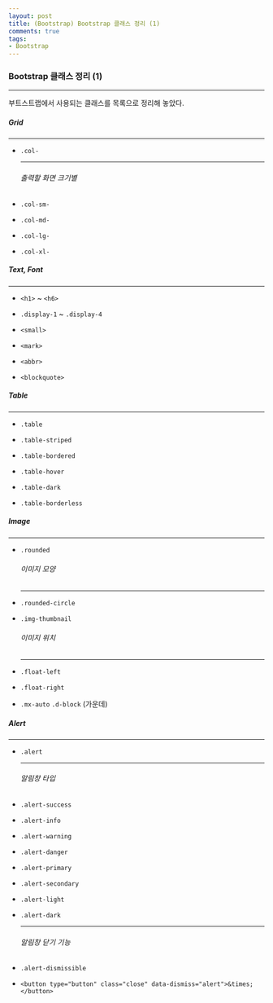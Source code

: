 ```yaml
---
layout: post
title: (Bootstrap) Bootstrap 클래스 정리 (1)
comments: true
tags:
- Bootstrap
---
```




### Bootstrap 클래스 정리 (1)

---



부트스트랩에서 사용되는 클래스를 목록으로 정리해 놓았다.



##### Grid

---

* `.col-`

  ---

  ###### 출력할 화면 크기별 

* `.col-sm-`

* `.col-md-`

* `.col-lg-`

* `.col-xl-`



##### Text, Font

---

* `<h1>` ~ `<h6>`

* `.display-1` ~ `.display-4`

* `<small>`

* `<mark>`

* `<abbr>`

* `<blockquote>`



##### Table

---

* `.table`

* `.table-striped`

* `.table-bordered`

* `.table-hover`

* `.table-dark`

* `.table-borderless`



##### Image

---

* `.rounded`

  ###### 이미지 모양

  ---

* `.rounded-circle`

* `.img-thumbnail`

  ###### 이미지 위치

  ---

* `.float-left`

* `.float-right`

* `.mx-auto` `.d-block`  (가운데)



##### Alert

---

* `.alert`

  ---

  ###### 알림창 타입

* `.alert-success`

* `.alert-info`

* `.alert-warning`

* `.alert-danger`

* `.alert-primary`

* `.alert-secondary`

* `.alert-light`

* `.alert-dark`

  ---

  ###### 알림창 닫기 기능

* `.alert-dismissible`

* `<button type="button" class="close" data-dismiss="alert">&times;</button>`


